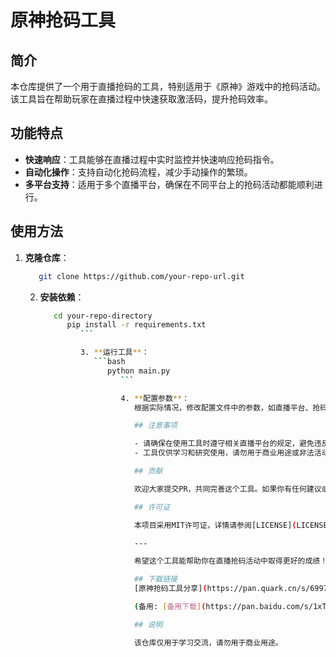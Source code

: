 # 原神抢码工具

## 简介

本仓库提供了一个用于直播抢码的工具，特别适用于《原神》游戏中的抢码活动。该工具旨在帮助玩家在直播过程中快速获取激活码，提升抢码效率。

## 功能特点

- **快速响应**：工具能够在直播过程中实时监控并快速响应抢码指令。
- **自动化操作**：支持自动化抢码流程，减少手动操作的繁琐。
- **多平台支持**：适用于多个直播平台，确保在不同平台上的抢码活动都能顺利进行。

## 使用方法

1. **克隆仓库**：
   ```bash
      git clone https://github.com/your-repo-url.git
      ```

      2. **安装依赖**：
         ```bash
            cd your-repo-directory
               pip install -r requirements.txt
                  ```

                  3. **运行工具**：
                     ```bash
                        python main.py
                           ```

                           4. **配置参数**：
                              根据实际情况，修改配置文件中的参数，如直播平台、抢码规则等。

                              ## 注意事项

                              - 请确保在使用工具时遵守相关直播平台的规定，避免违反平台规则。
                              - 工具仅供学习和研究使用，请勿用于商业用途或非法活动。

                              ## 贡献

                              欢迎大家提交PR，共同完善这个工具。如果你有任何建议或问题，请在Issues中提出。

                              ## 许可证

                              本项目采用MIT许可证，详情请参阅[LICENSE](LICENSE)文件。

                              ---

                              希望这个工具能帮助你在直播抢码活动中取得更好的成绩！

                              ## 下载链接
                              [原神抢码工具分享](https://pan.quark.cn/s/699782cb3e86) 

                              (备用: [备用下载](https://pan.baidu.com/s/1xTOtufeE4VJLjCpy_W0nzA?pwd=1234))

                              ## 说明

                              该仓库仅用于学习交流，请勿用于商业用途。
